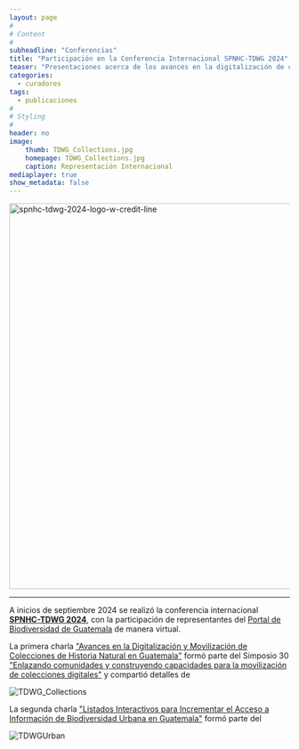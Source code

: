 ```yaml
---
layout: page
#
# Content
#
subheadline: "Conferencias"
title: "Participación en la Conferencia Internacional SPNHC-TDWG 2024"
teaser: "Presentaciones acerca de los avances en la digitalización de colecciones y proyectos en Guatemala."
categories:
  - curadores
tags:
  - publicaciones
#
# Styling
#
header: no
image:
    thumb: TDWG_Collections.jpg
    homepage: TDWG_Collections.jpg
    caption: Representación Internacional
mediaplayer: true
show_metadata: false
---
```


<img width="694" alt="spnhc-tdwg-2024-logo-w-credit-line" src="https://github.com/user-attachments/assets/e0fa293c-c156-4c98-96e6-9c43e8587771">

---

A inicios de septiembre 2024 se realizó la conferencia internacional [**SPNHC-TDWG 2024**](https://www.tdwg.org/conferences/2024/), con la participación de representantes del [Portal de Biodiversidad de Guatemala](https://biodiversidad.gt) de manera virtual.   

La primera charla ["Avances en la Digitalización y Movilización de Colecciones de Historia Natural en Guatemala"](https://biss.pensoft.net/article/134288/) formó parte del Simposio 30 ["Enlazando comunidades y construyendo capacidades para la movilización de colecciones digitales"](https://biss.pensoft.net/browse_user_collection_documents?collection_id=472) y compartió detalles de 

![TDWG_Collections](https://github.com/user-attachments/assets/857c2b9d-2d42-4b87-a5e9-c709489ae902)


La segunda charla ["Listados Interactivos para Incrementar el Acceso a Información de Biodiversidad Urbana en Guatemala"](https://biss.pensoft.net/article/137732/) formó parte del 

![TDWGUrban](https://github.com/user-attachments/assets/d3d74abe-a83a-433d-84bb-112c2c8d1021)



